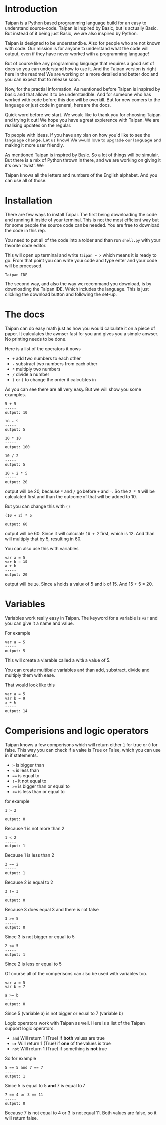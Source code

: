 # Introduction
Taipan is a Python based programming language build for an easy to understand source-code. Taipan is inspired by Basic, but is actually Basic. But instead of it being just Basic, we are also inspired by Python. 

Taipan is designed to be understandble. Also for people who are not known with code. Our mission is for anyone to understand what the code will output, even if they have never worked with a programming language!

But of course like any programming language that requires a good set of docs so you can understand how to use it. And the Taipan version is right here in the readme! We are working on a more detailed and better doc and you can expect that to release soon. 

Now, for the practial information. As mentioned before Taipan is inspired by basic and that allows it to be understandble. And for someone who has worked with code before this doc will be overkill. But for new comers to the language or just code in general, here are the docs.

Quick word before we start. We would like to thank you for choosing Taipan and trying it out! We hope you have a great expierence with Taipan. We are realising updates on the regular. 

To people with ideas. If you have any plan on how you'd like to see the language change. Let us know! We would love to upgrade our language and making it more user friendly.

As mentioned Taipan is inspired by Basic. So a lot of things will be simulair. But there is a mix of Python thrown in there, and we are working on giving it it's own 'twist'. We 

Taipan knows all the letters and numbers of the English alphabet. And you can use all of those.

# Installation

There are few ways to install Taipai. The first being downloading the code and running it inside of your terminal. This is not the most efficient way but for some people the source code can be needed. You are free to download the code in this rep.

You need to put all of the code into a folder and than run `shell.py` with your favorite code editor.

This will open up terminal and write `taipan ~ >` which means it is ready to go. From that point you can write your code and type enter and your code will be processed.

`Taipan IDE` 

The second way, and also the way we recommand you download, is by downloading the Taipan IDE. Which includes the language. This is just clicking the download button and following the set-up. 

# The docs

Taipan can do easy math just as how you would calculate it on a piece of paper. It calculates the awnser fast for you and gives you a simple anwser. No printing needs to be done.

Here is a list of the operators it nows 
- `+` add two numbers to each other
- `-` substract two numbers from each other
- `*` multiply two numbers
- `/` divide a number 
- `(` or `)` to change the order it calculates in

As you can see there are all very easy. But we will show you some examples.

```
5 + 5 
-----
output: 10
```

```
10 - 5
-----
output: 5
```

```
10 * 10
-----
output: 100
```

```
10 / 2
-----
output: 5
```

```
10 + 2 * 5
-----
output: 20
``` 
output will be 20, because `*` and `/` go before `+` and `-`. So the `2 * 5` will be calculated first and than the outcome of that will be added to 10. 

But you can change this with `()` 

```
(10 + 2) * 5
-----
output: 60
```
output will be 60. Since it will calculate `10 + 2` first, which is 12. And than will multiply that by 5, resulting in 60.

You can also use this with variables
```
var a = 5
var b = 15
a + b
-----
output: 20
```
output will be `20`. Since `a` holds a value of 5 and `b` of 15. And 15 + 5 = 20.

# Variables

Variables work really easy in Taipan. The keyword for a variable is `var` and you can give it a name and value. 

For example 
```
var a = 5
-----
output: 5
```

This will create a viarable called a with a value of 5.

You can create multibale variables and than add, substract, divide and multiply them with ease.

That would look like this
```
var a = 5
var b = 9
a + b
-----
output: 14
```


# Comperisions and logic operators

Taipan knows a few comperisons which will return either `1` for true or `0` for false. This way you can check if a value is True or False, which you can use in if statements.

- `>`  is bigger than 
- `<`  is less than
- `==` is equal to
- `!=` it not equal to
- `>=` is bigger than or equal to
- `<=` is less than or equal to

for example
```
1 > 2
-----
output: 0
``` 
Because 1 is not more than 2

```
1 < 2
-----
output: 1
```
Because 1 is less than 2

```
2 == 2
-----
output: 1
``` 
Because 2 is equal to 2

```
3 != 3
-----
output: 0
```
Because 3 does equal 3 and there is not false

```
3 >= 5
-----
output: 0
```
Since 3 is not bigger or equal to 5

```
2 <= 5
-----
output: 1
```
Since 2 is less or equal to 5

Of course all of the comperisons can also be used with variables too.

```
var a = 5
var b = 7

a >= b
-----
output: 0
```
Since 5 (variable a) is not bigger or equal to 7 (variable b)

Logic operators work with Taipan as well. Here is a list of the Taipan support logic operators.

- `and` Will return 1 (True) if **both** values are true
- `or`  Will return 1 (True) if **one** of the values is true
- `not` Will return 1 (True) if something is **not** true

So for example

```
5 == 5 and 7 == 7
-----
output: 1
```
Since 5 is equal to 5 **and** 7 is equal to 7

```
7 == 4 or 3 == 11
-----
output: 0 
```
Because 7 is not equal to 4 or 3 is not equal 11. Both values are false, so it will return false.
